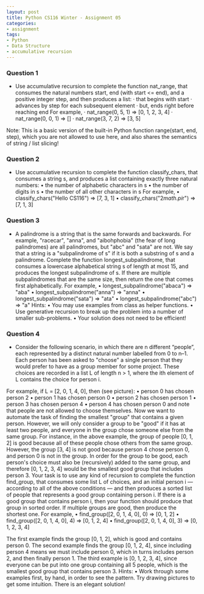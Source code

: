 ```yaml
---
layout: post
title: Python CS116 Winter - Assignment 05
categories:
- assignment
tags:
- Python
- Data Structure
- accumulative recursion
---
```



### Question 1
- Use accumulative recursion to complete the function nat_range, that consumes the natural
numbers start, end (with start <= end), and a positive integer step, and then produces a list:
· that begins with start
· advances by step for each subsequent element
· but, ends right before reaching end
For example,
· nat_range(0, 5, 1) => [0, 1, 2, 3, 4]
· nat_range(0, 0, 1) => []
· nat_range(3, 7, 2) => [3, 5]

Note: This is a basic version of the built-in Python function range(start, end, step), which
you are not allowed to use here, and also shares the semantics of string / list slicing!

### Question 2
- Use accumulative recursion to complete the function classify_chars, that consumes a string s,
and produces a list containing exactly three natural numbers:
• the number of alphabetic characters in s
• the number of digits in s
• the number of all other characters in s
For example,
• classify_chars("Hello CS116") => [7, 3, 1]
• classify_chars("2*math.pi*r") => [7, 1, 3]

### Question 3
- A palindrome is a string that is the same forwards and backwards. For example, "racecar", "anna", and
"aibohphobia" (the fear of long palindromes) are all palindromes, but "abc" and "sata" are not.
We say that a string is a "subpalindrome of s" if it is both a substring of s and a palindrome.
Complete the function longest_subpalindrome, that consumes a lowercase alphabetical string
s of length at most 15, and produces the longest subpalindrome of s. If there are multiple
subpalindromes that are the same size, then return the one that comes first alphabetically.
For example,
• longest_subpalindrome("abaca") => "aba"
• longest_subpalindrome("anna") => "anna"
• longest_subpalindrome("sata") => "ata"
• longest_subpalindrome("abc") => "a"
Hints:
• You may use examples from class as helper functions.
• Use generative recursion to break up the problem into a number of smaller sub-problems.
• Your solution does not need to be efficient!


### Question 4
- Consider the following scenario, in which there are n different “people”, each represented by a distinct
natural number labelled from 0 to n–1.
Each person has been asked to "choose" a single person that they would prefer to have as a group
member for some project. These choices are recorded in a list L of length n > 1, where the ith
element of L contains the choice for person i.

For example, if L = [2, 0, 1, 4, 0], then (see picture):
• person 0 has chosen person 2
• person 1 has chosen person 0
• person 2 has chosen person 1
• person 3 has chosen person 4
• person 4 has chosen person 0
and note that people are not allowed to choose themselves.
Now we want to automate the task of finding the smallest "group" that contains a given person.
However, we will only consider a group to be "good" if it has at least two people, and everyone in the
group chose someone else from the same group.
For instance, in the above example, the group of people [0, 1, 2] is good because all of these
people chose others from the same group. However, the group [3, 4] is not good because person
4 chose person 0, and person 0 is not in the group. In order for the group to be good, each person's
choice must also be (recursively) added to the same group, and therefore [0, 1, 2, 3, 4] would
be the smallest good group that includes person 3.
Your task is to use any kind of recursion to complete the function find_group, that consumes some
list L of choices, and an initial person i — according to all of the above conditions — and then
produces a sorted list of people that represents a good group containing person i. If there is a good
group that contains person i, then your function should produce that group in sorted order. If multiple
groups are good, then produce the shortest one.
For example,
• find_group([2, 0, 1, 4, 0], 0) => [0, 1, 2]
• find_group([2, 0, 1, 4, 0], 4) => [0, 1, 2, 4]
• find_group([2, 0, 1, 4, 0], 3) => [0, 1, 2, 3, 4]


The first example finds the group [0, 1, 2], which is good and contains person 0. The second
example finds the group [0, 1, 2, 4], since including person 4 means we must include person 0,
which in turns includes person 2, and then finally person 1. The third example is [0, 1, 2, 3, 4],
since everyone can be put into one group containing all 5 people, which is the smallest good group that
contains person 3.
Hints:
• Work through some examples first, by hand, in order to see the pattern. Try drawing pictures to
get some intuition. There is an elegant solution!

